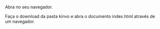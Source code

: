 Abra no seu navegador.

Faça o download da pasta kinvo e abra o documento index.html através de um navegador.



